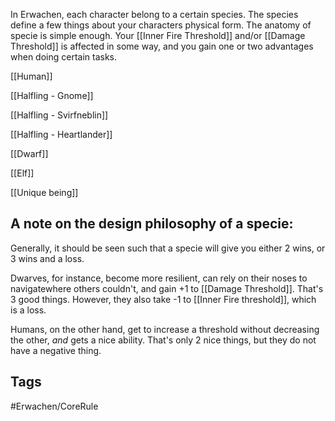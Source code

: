 In Erwachen, each character belong to a certain species. The species define a few things about your characters physical form. The anatomy of specie is simple enough. Your [[Inner Fire Threshold]] and/or [[Damage Threshold]] is affected in some way, and you gain one or two advantages when doing certain tasks. 

[[Human]]

[[Halfling - Gnome]]

[[Halfling - Svirfneblin]]

[[Halfling - Heartlander]]

[[Dwarf]]

[[Elf]]

[[Unique being]]

## A note on the design philosophy of a specie:
Generally, it should be seen such that a specie will give you either 2 wins, or 3 wins and a loss.

Dwarves, for instance, become more resilient, can rely on their noses to navigatewhere others couldn't, and gain +1 to [[Damage Threshold]]. That's 3 good things. However, they also take -1 to [[Inner Fire threshold]], which is a loss.

Humans, on the other hand, get to increase a threshold without decreasing the other, *and* gets a nice ability. That's only 2 nice things, but they do not have a negative thing.

## Tags
#Erwachen/CoreRule 